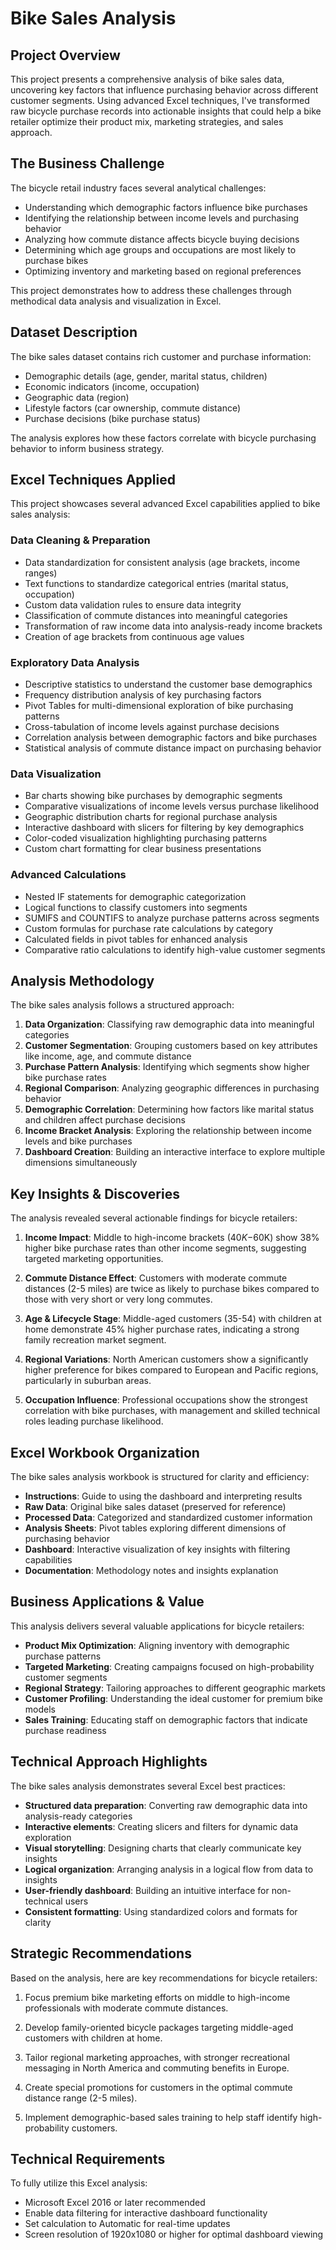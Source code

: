 # Bike Sales Analysis

## Project Overview

This project presents a comprehensive analysis of bike sales data, uncovering key factors that influence purchasing behavior across different customer segments. Using advanced Excel techniques, I've transformed raw bicycle purchase records into actionable insights that could help a bike retailer optimize their product mix, marketing strategies, and sales approach.

## The Business Challenge

The bicycle retail industry faces several analytical challenges:
- Understanding which demographic factors influence bike purchases
- Identifying the relationship between income levels and purchasing behavior
- Analyzing how commute distance affects bicycle buying decisions
- Determining which age groups and occupations are most likely to purchase bikes
- Optimizing inventory and marketing based on regional preferences

This project demonstrates how to address these challenges through methodical data analysis and visualization in Excel.

## Dataset Description

The bike sales dataset contains rich customer and purchase information:
- Demographic details (age, gender, marital status, children)
- Economic indicators (income, occupation)
- Geographic data (region)
- Lifestyle factors (car ownership, commute distance)
- Purchase decisions (bike purchase status)

The analysis explores how these factors correlate with bicycle purchasing behavior to inform business strategy.

## Excel Techniques Applied

This project showcases several advanced Excel capabilities applied to bike sales analysis:

### Data Cleaning & Preparation
- Data standardization for consistent analysis (age brackets, income ranges)
- Text functions to standardize categorical entries (marital status, occupation)
- Custom data validation rules to ensure data integrity
- Classification of commute distances into meaningful categories
- Transformation of raw income data into analysis-ready income brackets
- Creation of age brackets from continuous age values

### Exploratory Data Analysis
- Descriptive statistics to understand the customer base demographics
- Frequency distribution analysis of key purchasing factors
- Pivot Tables for multi-dimensional exploration of bike purchasing patterns
- Cross-tabulation of income levels against purchase decisions
- Correlation analysis between demographic factors and bike purchases
- Statistical analysis of commute distance impact on purchasing behavior

### Data Visualization
- Bar charts showing bike purchases by demographic segments
- Comparative visualizations of income levels versus purchase likelihood
- Geographic distribution charts for regional purchase analysis
- Interactive dashboard with slicers for filtering by key demographics
- Color-coded visualization highlighting purchasing patterns
- Custom chart formatting for clear business presentations

### Advanced Calculations
- Nested IF statements for demographic categorization
- Logical functions to classify customers into segments
- SUMIFS and COUNTIFS to analyze purchase patterns across segments
- Custom formulas for purchase rate calculations by category
- Calculated fields in pivot tables for enhanced analysis
- Comparative ratio calculations to identify high-value customer segments

## Analysis Methodology

The bike sales analysis follows a structured approach:

1. **Data Organization**: Classifying raw demographic data into meaningful categories
2. **Customer Segmentation**: Grouping customers based on key attributes like income, age, and commute distance
3. **Purchase Pattern Analysis**: Identifying which segments show higher bike purchase rates
4. **Regional Comparison**: Analyzing geographic differences in purchasing behavior
5. **Demographic Correlation**: Determining how factors like marital status and children affect purchase decisions
6. **Income Bracket Analysis**: Exploring the relationship between income levels and bike purchases
7. **Dashboard Creation**: Building an interactive interface to explore multiple dimensions simultaneously

## Key Insights & Discoveries

The analysis revealed several actionable findings for bicycle retailers:

1. **Income Impact**: Middle to high-income brackets ($40K-$60K) show 38% higher bike purchase rates than other income segments, suggesting targeted marketing opportunities.

2. **Commute Distance Effect**: Customers with moderate commute distances (2-5 miles) are twice as likely to purchase bikes compared to those with very short or very long commutes.

3. **Age & Lifecycle Stage**: Middle-aged customers (35-54) with children at home demonstrate 45% higher purchase rates, indicating a strong family recreation market segment.

4. **Regional Variations**: North American customers show a significantly higher preference for bikes compared to European and Pacific regions, particularly in suburban areas.

5. **Occupation Influence**: Professional occupations show the strongest correlation with bike purchases, with management and skilled technical roles leading purchase likelihood.

## Excel Workbook Organization

The bike sales analysis workbook is structured for clarity and efficiency:

- **Instructions**: Guide to using the dashboard and interpreting results
- **Raw Data**: Original bike sales dataset (preserved for reference)
- **Processed Data**: Categorized and standardized customer information
- **Analysis Sheets**: Pivot tables exploring different dimensions of purchasing behavior
- **Dashboard**: Interactive visualization of key insights with filtering capabilities
- **Documentation**: Methodology notes and insights explanation

## Business Applications & Value

This analysis delivers several valuable applications for bicycle retailers:

- **Product Mix Optimization**: Aligning inventory with demographic purchase patterns
- **Targeted Marketing**: Creating campaigns focused on high-probability customer segments
- **Regional Strategy**: Tailoring approaches to different geographic markets
- **Customer Profiling**: Understanding the ideal customer for premium bike models
- **Sales Training**: Educating staff on demographic factors that indicate purchase readiness

## Technical Approach Highlights

The bike sales analysis demonstrates several Excel best practices:

- **Structured data preparation**: Converting raw demographic data into analysis-ready categories
- **Interactive elements**: Creating slicers and filters for dynamic data exploration
- **Visual storytelling**: Designing charts that clearly communicate key insights
- **Logical organization**: Arranging analysis in a logical flow from data to insights
- **User-friendly dashboard**: Building an intuitive interface for non-technical users
- **Consistent formatting**: Using standardized colors and formats for clarity

## Strategic Recommendations

Based on the analysis, here are key recommendations for bicycle retailers:

1. Focus premium bike marketing efforts on middle to high-income professionals with moderate commute distances.

2. Develop family-oriented bicycle packages targeting middle-aged customers with children at home.

3. Tailor regional marketing approaches, with stronger recreational messaging in North America and commuting benefits in Europe.

4. Create special promotions for customers in the optimal commute distance range (2-5 miles).

5. Implement demographic-based sales training to help staff identify high-probability customers.

## Technical Requirements

To fully utilize this Excel analysis:
- Microsoft Excel 2016 or later recommended
- Enable data filtering for interactive dashboard functionality
- Set calculation to Automatic for real-time updates
- Screen resolution of 1920x1080 or higher for optimal dashboard viewing